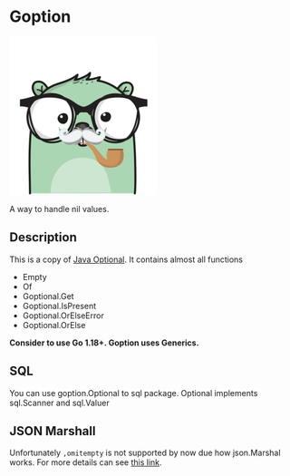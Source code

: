 # Goption

![goption](goption.png "Goption")

A way to handle nil values.

## Description

This is a copy of [Java Optional](https://docs.oracle.com/javase/8/docs/api/java/util/Optional.html). It contains almost all functions

- Empty
- Of
- Goptional.Get
- Goptional.IsPresent
- Goptional.OrElseError
- Goptional.OrElse

__Consider to use Go 1.18+. Goption uses Generics.__

## SQL

You can use goption.Optional to sql package. Optional implements sql.Scanner and sql.Valuer

## JSON Marshall

Unfortunately `,omitempty` is not supported by now due how json.Marshal works. For more details can see [this link](https://github.com/golang/go/issues/11939).
